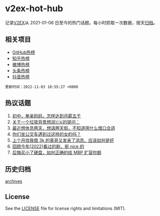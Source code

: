 # v2ex-hot-hub

 记录[V2EX](https://www.v2ex.com/)从 2021-01-06 日至今的热门话题。每小时抓取一次数据，按天[归档](archives)。
 
 ## 相关项目

- [GitHub热榜](https://github.com/snaildev/github-hot-hub)
- [知乎热榜](https://github.com/snaildev/zhihu-hot-hub)
- [微博热榜](https://github.com/snaildev/weibo-hot-hub)
- [头条热榜](https://github.com/snaildev/toutiao-hot-hub)
- [抖音热榜](https://github.com/snaildev/douyin-hot-hub)


 `更新时间：2022-11-03 10:55:27 +0800`

## 热议话题

1. [初中，单亲妈妈，怎样达到月薪五千](https://www.v2ex.com/t/892015)
1. [关于一个垃圾背景想润🇨🇦的提问：](https://www.v2ex.com/t/892043)
1. [最近想休息两天，想请两天假，不知道用什么借口合适](https://www.v2ex.com/t/892144)
1. [你们坐公交车遇到过这样的女的吗？](https://www.v2ex.com/t/892283)
1. [上个月找我借 3k 的表哥又发来了消息、应该如何是好](https://www.v2ex.com/t/892200)
1. [回顾今年(2022)看过的剧，挺 nice 的](https://www.v2ex.com/t/892060)
1. [后悔买小了硬盘，如何正确的给 MBP 扩容你额](https://www.v2ex.com/t/892038)

## 历史归档

[archives](archives)

## License

See the [LICENSE](LICENSE) file for license rights and limitations (MIT).
